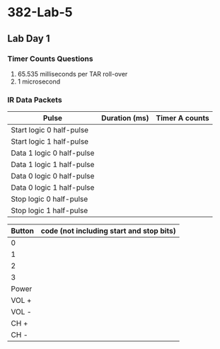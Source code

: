 # 382-Lab-5
## Lab Day 1
### Timer Counts Questions
1) 65.535 milliseconds per TAR roll-over
2) 1 microsecond
### IR Data Packets
| Pulse                         | Duration (ms) | Timer A counts |
| ----------------------------- | ------------- | -------------- | 
|   Start logic 0 half-pulse    |               |                |
|   Start logic 1 half-pulse    |               |                |
|   Data 1 logic 0 half-pulse   |               |                | 
|   Data 1 logic 1 half-pulse   |               |                | 
|   Data 0 logic 0 half-pulse   |               |                |
|   Data 0 logic 1 half-pulse   |               |                | 
|   Stop logic 0 half-pulse     |               |                |
|   Stop logic 1 half-pulse     |               |                | 

| Button     | code (not including start and stop bits) |
| ---------- | ---------------------------------------- |
| 0          |               |
| 1          |               |
| 2          |               |
| 3          |               | 
| Power      |               | 
| VOL +      |               |
| VOL -      |               |
| CH +       |               | 
| CH -       |               | 
